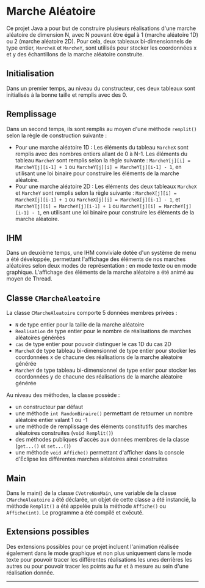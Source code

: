 # Marche Aléatoire

Ce projet Java a pour but de construire plusieurs réalisations d'une marche aléatoire de dimension N, avec N pouvant être égal à 1 (marche aléatoire 1D) ou 2 (marche aléatoire 2D). Pour cela, deux tableaux bi-dimensionnels de type entier, `MarcheX` et `MarcheY`, sont utilisés pour stocker les coordonnées x et y des échantillons de la marche aléatoire construite.

## Initialisation

Dans un premier temps, au niveau du constructeur, ces deux tableaux sont initialisés à la bonne taille et remplis avec des 0.

## Remplissage

Dans un second temps, ils sont remplis au moyen d'une méthode `remplit()` selon la règle de construction suivante :

* Pour une marche aléatoire 1D :
Les éléments du tableau `MarcheX` sont remplis avec des nombres entiers allant de 0 à N-1.
Les éléments du tableau `MarcheY` sont remplis selon la règle suivante : `MarcheY[j][i] = MarcheY[j][i-1] + 1` ou `MarcheY[j][i] = MarcheY[j][i-1] - 1`, en utilisant une loi binaire pour construire les éléments de la marche aléatoire.
* Pour une marche aléatoire 2D :
Les éléments des deux tableaux `MarcheX` et `MarcheY` sont remplis selon la règle suivante : `MarcheX[j][i] = MarcheX[j][i-1] + 1` ou `MarcheX[j][i] = MarcheX[j][i-1] - 1`, et `MarcheY[j][i] = MarcheY[j][i-1] + 1` ou `MarcheY[j][i] = MarcheY[j][i-1] - 1`, en utilisant une loi binaire pour construire les éléments de la marche aléatoire.

## IHM

Dans un deuxième temps, une IHM conviviale dotée d'un système de menu a été développée, permettant l'affichage des éléments de nos marches aléatoires selon deux modes de représentation : en mode texte ou en mode graphique. L'affichage des éléments de la marche aléatoire a été animé au moyen de Thread.

## Classe `CMarcheAleatoire`

La classe `CMarcheAleatoire` comporte 5 données membres privées :

* `N` de type entier pour la taille de la marche aléatoire
* `Realisation` de type entier pour le nombre de réalisations de marches aléatoires générées
* `cas` de type entier pour pouvoir distinguer le cas 1D du cas 2D
* `MarcheX` de type tableau bi-dimensionnel de type entier pour stocker les coordonnées x de chacune des réalisations de la marche aléatoire générée
* `MarcheY` de type tableau bi-dimensionnel de type entier pour stocker les coordonnées y de chacune des réalisations de la marche aléatoire générée

Au niveau des méthodes, la classe possède :

* un constructeur par défaut
* une méthode `int RandomBinaire()` permettant de retourner un nombre aléatoire entier valant 1 ou -1
* une méthode de remplissage des éléments constitutifs des marches aléatoires construites (`void Remplit()`)
* des méthodes publiques d'accès aux données membres de la classe (`get...()` et `set...()`)
* une méthode `void Affiche()` permettant d'afficher dans la console d'Eclipse les différentes marches aléatoires ainsi construites

## Main

Dans le main() de la classe `CVotreNomMain`, une variable de la classe `CMarcheAleatoire` a été déclarée, un objet de cette classe a été instancié, la méthode `Remplit()` a été appelée puis la méthode `Affiche()` ou `Affiche(int)`. Le programme a été compilé et exécuté.

## Extensions possibles

Des extensions possibles pour ce projet incluent l'animation réalisée également dans le mode graphique et non plus uniquement dans le mode texte pour pouvoir tracer les différentes réalisations les unes derrières les autres ou pour pouvoir tracer les points au fur et à mesure au sein d'une réalisation donnée.

---
